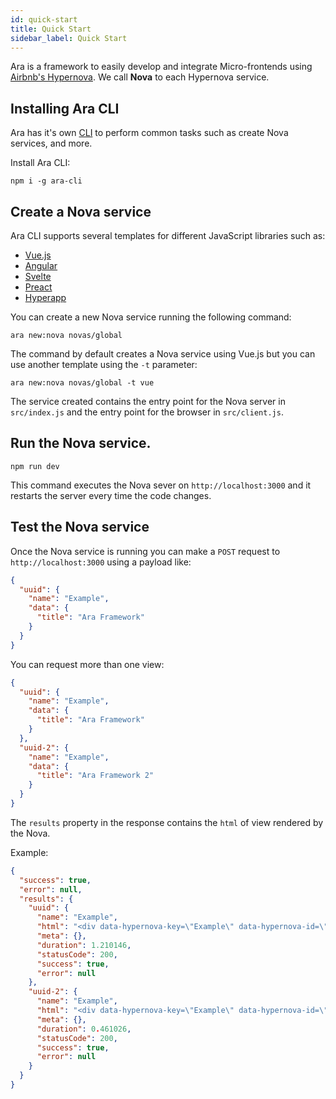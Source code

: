 ```yaml
---
id: quick-start
title: Quick Start
sidebar_label: Quick Start
---
```


Ara is a framework to easily develop and integrate Micro-frontends using [Airbnb's Hypernova](https://github.com/airbnb/hypernova). We call **Nova** to each Hypernova service.

## Installing Ara CLI

Ara has it's own [CLI](https://github.com/ara-framework/ara-cli) to perform common tasks such as create Nova services, and more.

Install Ara CLI:

```shell
npm i -g ara-cli
```

## Create a Nova service

Ara CLI supports several templates for different JavaScript libraries such as:

- [Vue.js](https://github.com/ara-framework/create-hypernova-vue)
- [Angular](https://github.com/ara-framework/create-hypernova-angular)
- [Svelte](https://github.com/ara-framework/create-hypernova-svelte)
- [Preact](https://github.com/ara-framework/create-hypernova-preact)
- [Hyperapp](https://github.com/ara-framework/create-hypernova-hyperapp)

You can create a new Nova service running the following command:

```shell
ara new:nova novas/global 
```

The command by default creates a Nova service using Vue.js but you can use another template using the `-t` parameter:

```shell
ara new:nova novas/global -t vue
```

The service created contains the entry point for the Nova server in `src/index.js` and the entry point for the browser in `src/client.js`.

## Run the Nova service.

```shell
npm run dev
```

This command executes the Nova sever on `http://localhost:3000` and it restarts the server every time the code changes.

## Test the Nova service

Once the Nova service is running you can make a `POST` request to `http://localhost:3000` using a payload like:

```json
{
  "uuid": {
    "name": "Example",
    "data": {
      "title": "Ara Framework"
    }
  }
}
```

You can request more than one view:

```json
{
  "uuid": {
    "name": "Example",
    "data": {
      "title": "Ara Framework"
    }
  },
  "uuid-2": {
    "name": "Example",
    "data": {
      "title": "Ara Framework 2"
    }
  }
}
```

The `results` property in the response contains the `html` of view rendered by the Nova.

Example:

```json
{
  "success": true,
  "error": null,
  "results": {
    "uuid": {
      "name": "Example",
      "html": "<div data-hypernova-key=\"Example\" data-hypernova-id=\"4d9e81bd-6413-4661-ab56-ed5bb4f59cae\"><h1 data-server-rendered=\"true\">Ara Framework</h1></div>\n<script type=\"application/json\" data-hypernova-key=\"Example\" data-hypernova-id=\"4d9e81bd-6413-4661-ab56-ed5bb4f59cae\"><!--{\"title\":\"Ara Framework\"}--></script>",
      "meta": {},
      "duration": 1.210146,
      "statusCode": 200,
      "success": true,
      "error": null
    },
    "uuid-2": {
      "name": "Example",
      "html": "<div data-hypernova-key=\"Example\" data-hypernova-id=\"dea96da6-ef16-40fd-84ec-85bca4c7bc5d\"><h1 data-server-rendered=\"true\">Ara Framework 2</h1></div>\n<script type=\"application/json\" data-hypernova-key=\"Example\" data-hypernova-id=\"dea96da6-ef16-40fd-84ec-85bca4c7bc5d\"><!--{\"title\":\"Ara Framework 2\"}--></script>",
      "meta": {},
      "duration": 0.461026,
      "statusCode": 200,
      "success": true,
      "error": null
    }
  }
}
```
